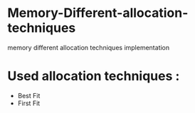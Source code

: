 # Memory-Different-allocation-techniques
memory different allocation techniques implementation 
# Used allocation techniques :
* Best Fit 
* First Fit
